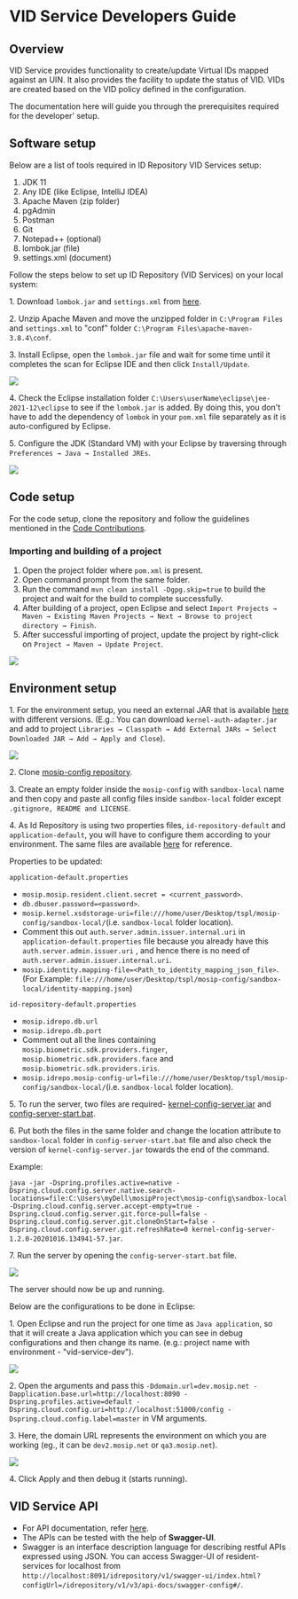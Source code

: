 # VID Service Developers Guide

## Overview

VID Service provides functionality to create/update Virtual IDs mapped against an UIN. It also provides the facility to update the status of VID. VIDs are created based on the VID policy defined in the configuration.

The documentation here will guide you through the prerequisites required for the developer' setup.

## Software setup

Below are a list of tools required in ID Repository VID Services setup:

1. JDK 11
2. Any IDE (like Eclipse, IntelliJ IDEA)
3. Apache Maven (zip folder)
4. pgAdmin
5. Postman
6. Git
7. Notepad++ (optional)
8. lombok.jar (file)
9. settings.xml (document)

Follow the steps below to set up ID Repository (VID Services) on your local system:

1\. Download `lombok.jar` and `settings.xml` from [here](https://github.com/mosip/documentation/tree/1.2.0/docs/\_files/id-repository-config-files).

2\. Unzip Apache Maven and move the unzipped folder in `C:\Program Files` and `settings.xml` to "conf" folder `C:\Program Files\apache-maven-3.8.4\conf`.

3\. Install Eclipse, open the `lombok.jar` file and wait for some time until it completes the scan for Eclipse IDE and then click `Install/Update`.

![](\_images/lombok-configuration.png)

4\. Check the Eclipse installation folder `C:\Users\userName\eclipse\jee-2021-12\eclipse` to see if the `lombok.jar` is added. By doing this, you don't have to add the dependency of `lombok` in your `pom.xml` file separately as it is auto-configured by Eclipse.

5\. Configure the JDK (Standard VM) with your Eclipse by traversing through `Preferences → Java → Installed JREs`.

![](\_images/installed-jre.png)

## Code setup

For the code setup, clone the repository and follow the guidelines mentioned in the [Code Contributions](https://docs.mosip.io/1.2.0/community/code-contributions).

### Importing and building of a project

1. Open the project folder where `pom.xml` is present.
2. Open command prompt from the same folder.
3. Run the command `mvn clean install -Dgpg.skip=true` to build the project and wait for the build to complete successfully.
4. After building of a project, open Eclipse and select `Import Projects → Maven → Existing Maven Projects → Next → Browse to project directory → Finish`.
5. After successful importing of project, update the project by right-click on `Project → Maven → Update Project`.

![](\_images/import-project.png)

## Environment setup

1\. For the environment setup, you need an external JAR that is available [here](https://oss.sonatype.org/#nexus-search;gav\~\~kernel-auth-adapter\~1.2.0-SNAPSHOT\~\~) with different versions. (E.g.: You can download `kernel-auth-adapter.jar` and add to project `Libraries → Classpath → Add External JARs → Select Downloaded JAR → Add → Apply and Close`).

![](\_images/add-external-library.png)

2\. Clone [mosip-config repository](https://github.com/mosip/mosip-config).

3\. Create an empty folder inside the `mosip-config` with `sandbox-local` name and then copy and paste all config files inside `sandbox-local` folder except `.gitignore, README and LICENSE`.

4\. As Id Repository is using two properties files, `id-repository-default` and `application-default`, you will have to configure them according to your environment. The same files are available [here](https://github.com/mosip/documentation/tree/1.2.0/docs/\_files/id-repository-config-files) for reference.

Properties to be updated:

`application-default.properties`

* `mosip.mosip.resident.client.secret = <current_password>`.
* `db.dbuser.password=<password>`.
* `mosip.kernel.xsdstorage-uri=file:///home/user/Desktop/tspl/mosip-config/sandbox-local/`(i.e. `sandbox-local` folder location).
* Comment this out `auth.server.admin.issuer.internal.uri` in `application-default.properties` file because you already have this `auth.server.admin.issuer.uri` , and hence there is no need of `auth.server.admin.issuer.internal.uri`.
* `mosip.identity.mapping-file=<Path_to_identity_mapping_json_file>`. (For Example: `file:///home/user/Desktop/tspl/mosip-config/sandbox-local/identity-mapping.json`)

`id-repository-default.properties`

* `mosip.idrepo.db.url`
* `mosip.idrepo.db.port`
* Comment out all the lines containing `mosip.biometric.sdk.providers.finger`, `mosip.biometric.sdk.providers.face` and `mosip.biometric.sdk.providers.iris`.
* `mosip.idrepo.mosip-config-url=file:///home/user/Desktop/tspl/mosip-config/sandbox-local/`(i.e. `sandbox-local` folder location).

5\. To run the server, two files are required- [kernel-config-server.jar](https://oss.sonatype.org/#nexus-search;gav\~\~kernel-config-server\~1.2.0-SNAPSHOT\~\~) and [config-server-start.bat](\_files/id-repository-config-files/config-server-start.bat).

6\. Put both the files in the same folder and change the location attribute to `sandbox-local` folder in `config-server-start.bat` file and also check the version of `kernel-config-server.jar` towards the end of the command.

Example:

`java -jar -Dspring.profiles.active=native -Dspring.cloud.config.server.native.search-locations=file:C:\Users\myDell\mosipProject\mosip-config\sandbox-local -Dspring.cloud.config.server.accept-empty=true -Dspring.cloud.config.server.git.force-pull=false -Dspring.cloud.config.server.git.cloneOnStart=false -Dspring.cloud.config.server.git.refreshRate=0 kernel-config-server-1.2.0-20201016.134941-57.jar`.

7\. Run the server by opening the `config-server-start.bat` file.

![](\_images/run-server.png)

The server should now be up and running.

Below are the configurations to be done in Eclipse:

1\. Open Eclipse and run the project for one time as `Java application`, so that it will create a Java application which you can see in debug configurations and then change its name. (e.g.: project name with environment - "vid-service-dev").

![](\_images/create-env-in-eclipse.png)

2\. Open the arguments and pass this `-Ddomain.url=dev.mosip.net -Dapplication.base.url=http://localhost:8090 -Dspring.profiles.active=default -Dspring.cloud.config.uri=http://localhost:51000/config -Dspring.cloud.config.label=master` in VM arguments.

3\. Here, the domain URL represents the environment on which you are working (eg., it can be `dev2.mosip.net` or `qa3.mosip.net`).

![](\_images/vm-arguments.png)

4\. Click Apply and then debug it (starts running).

## VID Service API

* For API documentation, refer [here](https://mosip.github.io/documentation/1.2.0/vid-service.html).
* The APIs can be tested with the help of **Swagger-UI**.
* Swagger is an interface description language for describing restful APIs expressed using JSON. You can access Swagger-UI of resident-services for localhost from `http://localhost:8091/idrepository/v1/swagger-ui/index.html?configUrl=/idrepository/v1/v3/api-docs/swagger-config#/`.
